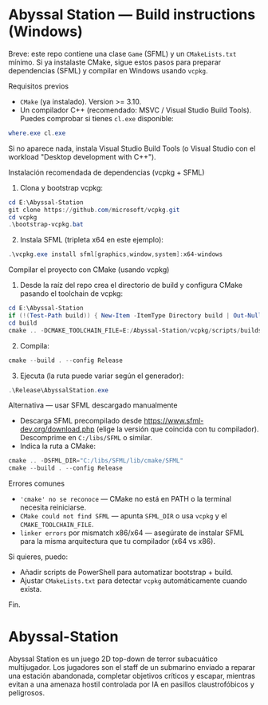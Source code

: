# Abyssal Station — Build instructions (Windows)

Breve: este repo contiene una clase `Game` (SFML) y un `CMakeLists.txt` mínimo. Si ya instalaste CMake, sigue estos pasos para preparar dependencias (SFML) y compilar en Windows usando `vcpkg`.

Requisitos previos
- `CMake` (ya instalado). Version >= 3.10.
- Un compilador C++ (recomendado: MSVC / Visual Studio Build Tools). Puedes comprobar si tienes `cl.exe` disponible:

```powershell
where.exe cl.exe
```

Si no aparece nada, instala Visual Studio Build Tools (o Visual Studio con el workload "Desktop development with C++").

Instalación recomendada de dependencias (vcpkg + SFML)
1. Clona y bootstrap vcpkg:

```powershell
cd E:\Abyssal-Station
git clone https://github.com/microsoft/vcpkg.git
cd vcpkg
.\bootstrap-vcpkg.bat
```

2. Instala SFML (tripleta x64 en este ejemplo):

```powershell
.\vcpkg.exe install sfml[graphics,window,system]:x64-windows
```

Compilar el proyecto con CMake (usando vcpkg)
1. Desde la raíz del repo crea el directorio de build y configura CMake pasando el toolchain de vcpkg:

```powershell
cd E:\Abyssal-Station
if (!(Test-Path build)) { New-Item -ItemType Directory build | Out-Null }
cd build
cmake .. -DCMAKE_TOOLCHAIN_FILE=E:/Abyssal-Station/vcpkg/scripts/buildsystems/vcpkg.cmake -DVCPKG_TARGET_TRIPLET=x64-windows
```

2. Compila:

```powershell
cmake --build . --config Release
```

3. Ejecuta (la ruta puede variar según el generador):

```powershell
.\Release\AbyssalStation.exe
```

Alternativa — usar SFML descargado manualmente
- Descarga SFML precompilado desde https://www.sfml-dev.org/download.php (elige la versión que coincida con tu compilador). Descomprime en `C:/libs/SFML` o similar.
- Indica la ruta a CMake:

```powershell
cmake .. -DSFML_DIR="C:/libs/SFML/lib/cmake/SFML"
cmake --build . --config Release
```

Errores comunes
- `'cmake' no se reconoce` — CMake no está en PATH o la terminal necesita reiniciarse.
- `CMake could not find SFML` — apunta `SFML_DIR` o usa `vcpkg` y el `CMAKE_TOOLCHAIN_FILE`.
- `linker errors` por mismatch x86/x64 — asegúrate de instalar SFML para la misma arquitectura que tu compilador (x64 vs x86).

Si quieres, puedo:
- Añadir scripts de PowerShell para automatizar bootstrap + build.
- Ajustar `CMakeLists.txt` para detectar `vcpkg` automáticamente cuando exista.

Fin.
# Abyssal-Station
Abyssal Station es un juego 2D top-down de terror subacuático multijugador. Los jugadores son el staff de un submarino enviado a reparar una estación abandonada, completar objetivos críticos y escapar, mientras evitan a una amenaza hostil controlada por IA en pasillos claustrofóbicos y peligrosos.
